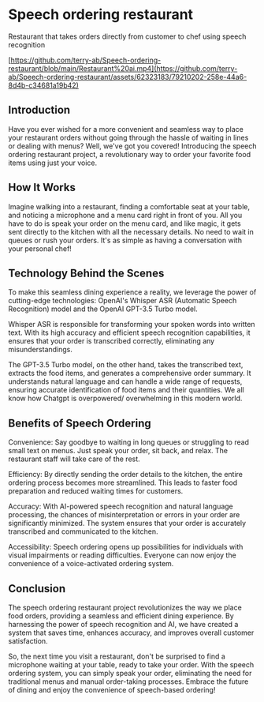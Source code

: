 # Speech ordering restaurant
 Restaurant that takes orders directly from customer to chef using speech recognition

[https://github.com/terry-ab/Speech-ordering-restaurant/blob/main/Restaurant%20ai.mp4](https://github.com/terry-ab/Speech-ordering-restaurant/assets/62323183/79210202-258e-44a6-8d4b-c34681a19b42)


## Introduction
Have you ever wished for a more convenient and seamless way to place your restaurant orders without going through the hassle of waiting in lines or dealing with menus? Well, we've got you covered! Introducing the speech ordering restaurant project, a revolutionary way to order your favorite food items using just your voice.

## How It Works
Imagine walking into a restaurant, finding a comfortable seat at your table, and noticing a microphone and a menu card right in front of you. All you have to do is speak your order on the menu card, and like magic, it gets sent directly to the kitchen with all the necessary details. No need to wait in queues or rush your orders. It's as simple as having a conversation with your personal chef!

## Technology Behind the Scenes
To make this seamless dining experience a reality, we leverage the power of cutting-edge technologies: OpenAI's Whisper ASR (Automatic Speech Recognition) model and the OpenAI GPT-3.5 Turbo model.

Whisper ASR is responsible for transforming your spoken words into written text. With its high accuracy and efficient speech recognition capabilities, it ensures that your order is transcribed correctly, eliminating any misunderstandings.

The GPT-3.5 Turbo model, on the other hand, takes the transcribed text, extracts the food items, and generates a comprehensive order summary. It understands natural language and can handle a wide range of requests, ensuring accurate identification of food items and their quantities. We all know how Chatgpt is overpowered/ overwhelming in this modern world.

## Benefits of Speech Ordering
Convenience: Say goodbye to waiting in long queues or struggling to read small text on menus. Just speak your order, sit back, and relax. The restaurant staff will take care of the rest.

Efficiency: By directly sending the order details to the kitchen, the entire ordering process becomes more streamlined. This leads to faster food preparation and reduced waiting times for customers.

Accuracy: With AI-powered speech recognition and natural language processing, the chances of misinterpretation or errors in your order are significantly minimized. The system ensures that your order is accurately transcribed and communicated to the kitchen.

Accessibility: Speech ordering opens up possibilities for individuals with visual impairments or reading difficulties. Everyone can now enjoy the convenience of a voice-activated ordering system.

## Conclusion
The speech ordering restaurant project revolutionizes the way we place food orders, providing a seamless and efficient dining experience. By harnessing the power of speech recognition and AI, we have created a system that saves time, enhances accuracy, and improves overall customer satisfaction.

So, the next time you visit a restaurant, don't be surprised to find a microphone waiting at your table, ready to take your order. With the speech ordering system, you can simply speak your order, eliminating the need for traditional menus and manual order-taking processes. Embrace the future of dining and enjoy the convenience of speech-based ordering!

